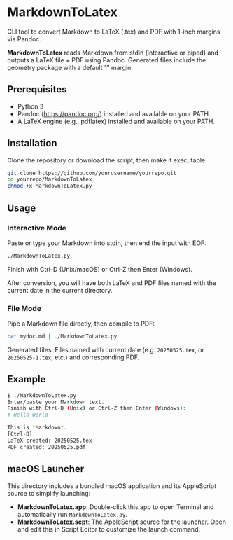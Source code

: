 # MarkdownToLatex

CLI tool to convert Markdown to LaTeX (.tex) and PDF with 1-inch margins via Pandoc.

**MarkdownToLatex** reads Markdown from stdin (interactive or piped) and outputs a LaTeX file + PDF using Pandoc.
Generated files include the geometry package with a default 1″ margin.

## Prerequisites

- Python 3
- Pandoc (https://pandoc.org/) installed and available on your PATH.
- A LaTeX engine (e.g., pdflatex) installed and available on your PATH.

## Installation

Clone the repository or download the script, then make it executable:

```bash
git clone https://github.com/yourusername/yourrepo.git
cd yourrepo/MarkdownToLatex
chmod +x MarkdownToLatex.py
```

## Usage


### Interactive Mode

Paste or type your Markdown into stdin, then end the input with EOF:

```bash
./MarkdownToLatex.py
```

Finish with Ctrl-D (Unix/macOS) or Ctrl-Z then Enter (Windows).

After conversion, you will have both LaTeX and PDF files named with the current date in the current directory.

### File Mode

Pipe a Markdown file directly, then compile to PDF:

```bash
cat mydoc.md | ./MarkdownToLatex.py
```

Generated files: Files named with current date (e.g. `20250525.tex`, or `20250525-1.tex`, etc.) and corresponding PDF.

## Example

```bash
$ ./MarkdownToLatex.py
Enter/paste your Markdown text.
Finish with Ctrl-D (Unix) or Ctrl-Z then Enter (Windows):
# Hello World

This is *Markdown*.
[Ctrl-D]
LaTeX created: 20250525.tex
PDF created: 20250525.pdf
```
## macOS Launcher

This directory includes a bundled macOS application and its AppleScript source to simplify launching:

- **MarkdownToLatex.app**: Double-click this app to open Terminal and automatically run `MarkdownToLatex.py`.
- **MarkdownToLatex.scpt**: The AppleScript source for the launcher. Open and edit this in Script Editor to customize the launch command.